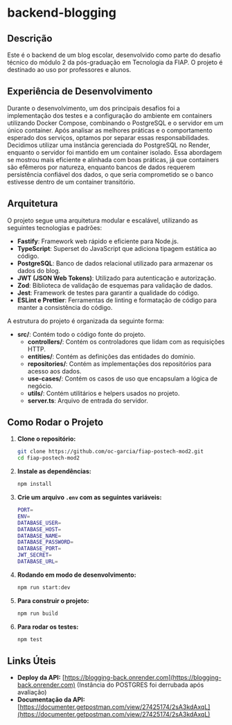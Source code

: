 # backend-blogging

## Descrição

Este é o backend de um blog escolar, desenvolvido como parte do desafio técnico do módulo 2 da pós-graduação em Tecnologia da FIAP. O projeto é destinado ao uso por professores e alunos.

## Experiência de Desenvolvimento

Durante o desenvolvimento, um dos principais desafios foi a implementação dos testes e a configuração do ambiente em containers utilizando Docker Compose, combinando o PostgreSQL e o servidor em um único container. Após analisar as melhores práticas e o comportamento esperado dos serviços, optamos por separar essas responsabilidades. Decidimos utilizar uma instância gerenciada do PostgreSQL no Render, enquanto o servidor foi mantido em um container isolado. Essa abordagem se mostrou mais eficiente e alinhada com boas práticas, já que containers são efêmeros por natureza, enquanto bancos de dados requerem persistência confiável dos dados, o que seria comprometido se o banco estivesse dentro de um container transitório.

## Arquitetura

O projeto segue uma arquitetura modular e escalável, utilizando as seguintes tecnologias e padrões:

- **Fastify**: Framework web rápido e eficiente para Node.js.
- **TypeScript**: Superset do JavaScript que adiciona tipagem estática ao código.
- **PostgreSQL**: Banco de dados relacional utilizado para armazenar os dados do blog.
- **JWT (JSON Web Tokens)**: Utilizado para autenticação e autorização.
- **Zod**: Biblioteca de validação de esquemas para validação de dados.
- **Jest**: Framework de testes para garantir a qualidade do código.
- **ESLint e Prettier**: Ferramentas de linting e formatação de código para manter a consistência do código.

A estrutura do projeto é organizada da seguinte forma:

- **src/**: Contém todo o código fonte do projeto.
  - **controllers/**: Contém os controladores que lidam com as requisições HTTP.
  - **entities/**: Contém as definições das entidades do domínio.
  - **repositories/**: Contém as implementações dos repositórios para acesso aos dados.
  - **use-cases/**: Contém os casos de uso que encapsulam a lógica de negócio.
  - **utils/**: Contém utilitários e helpers usados no projeto.
  - **server.ts**: Arquivo de entrada do servidor.

## Como Rodar o Projeto

1. **Clone o repositório:**

   ```bash
   git clone https://github.com/oc-garcia/fiap-postech-mod2.git
   cd fiap-postech-mod2
   ```

2. **Instale as dependências:**

   ```bash
   npm install
   ```

3. **Crie um arquivo `.env` com as seguintes variáveis:**

   ```bash
   PORT=
   ENV=
   DATABASE_USER=
   DATABASE_HOST=
   DATABASE_NAME=
   DATABASE_PASSWORD=
   DATABASE_PORT=
   JWT_SECRET=
   DATABASE_URL=
   ```

4. **Rodando em modo de desenvolvimento:**

   ```bash
   npm run start:dev
   ```

5. **Para construir o projeto:**

   ```bash
   npm run build
   ```

6. **Para rodar os testes:**

   ```bash
   npm test
   ```

## Links Úteis

- **Deploy da API:** [https://blogging-back.onrender.com](https://blogging-back.onrender.com) (Instância do POSTGRES foi derrubada após avaliação)
- **Documentação da API:** [https://documenter.getpostman.com/view/27425174/2sA3kdAxqL](https://documenter.getpostman.com/view/27425174/2sA3kdAxqL)
